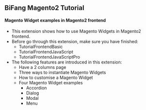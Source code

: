 ## BiFang Magento2 Tutorial
#### Magento Widget examples in Magento2 frontend

- This extension shows how to use Magento Widgets in Magento2 frontend.
- Before go through this extension, make sure you have finished:
  - TutorialFrontendBasic
  - TutorialFrontendJavaScript
  - TutorialFrontendJavaScriptPro
- The following features are introduced in this extension:
  - Have a 2 columns page
  - Three ways to instantiate Magento Widgets
  - How to customise a Magento Widget
  - Four Magento Widget examples
    - Accordion
    - Dialog
    - Modal
    - Menu
